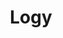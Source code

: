 ---
title: "Logy"
description: "Logy"
layout: shop
keywords:
  - 美食競賽
  - 台灣美食
  - 美食精選
datePublished: "2025-06-30"
dateModified: "2025-07-05"
city: "台北市"
district: "內湖區"
address: "台北市內湖區瑞光路258巷39號1F"
phone: ""
geo: "25.074903543245654, 121.57481528946546"
google_map: "https://maps.app.goo.gl/beknCxr26CaGJ4sP6"
footinder: "https://footinder.com.tw/%e5%8f%b0%e5%8c%97%e5%b8%82%e5%85%a7%e6%b9%96%e5%8d%80/13177/"
official: "https://logy.tw/"
award:
  - name: "500盤"
    year: "2024"
    entries:
      - dishes:
          - "山當歸蟹肉茶碗蒸"

---